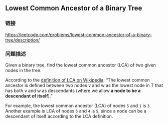 ## Lowest Common Ancestor of a Binary Tree  
### 链接  
https://leetcode.com/problems/lowest-common-ancestor-of-a-binary-tree/description/  
### 问题描述

Given a binary tree, find the lowest common ancestor (LCA) of two given nodes in the tree.



According to the [definition of LCA on Wikipedia](https://en.wikipedia.org/wiki/Lowest_common_ancestor): “The lowest common ancestor is defined between two nodes v and w as the lowest node in T that has both v and w as descendants (where we allow **a node to be a descendant of itself**).”



For example, the lowest common ancestor (LCA) of nodes `5` and `1` is `3`. Another example is LCA of nodes `5` and `4` is `5`, since a node can be a descendant of itself according to the LCA definition.
